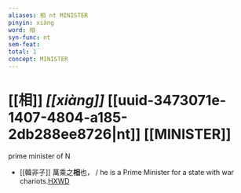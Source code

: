 ```yaml
---
aliases: 相 nt MINISTER
pinyin: xiàng
word: 相
syn-func: nt
sem-feat: 
total: 1
concept: MINISTER 
---
```

# [[相]] *[[xiàng]]*  [[uuid-3473071e-1407-4804-a185-2db288ee8726|nt]] [[MINISTER]]
prime minister of N
 - [[韓非子]] 萬乘之**相**也， / he is a Prime Minister for a state with war chariots.[HXWD](https://hxwd.org/textview.html?location=KR3c0005_tls_034-44a.3)